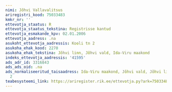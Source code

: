 ```yaml
---
nimi: Jõhvi Vallavalitsus
ariregistri_kood: 75033483
kmkr_nr: ''
ettevotja_staatus: R
ettevotja_staatus_tekstina: Registrisse kantud
ettevotja_esmakande_kpv: 02.01.2006
ettevotja_aadress: .na
asukoht_ettevotja_aadressis: Kooli tn 2
asukoha_ehak_kood: 2270
asukoha_ehak_tekstina: Jõhvi linn, Jõhvi vald, Ida-Viru maakond
indeks_ettevotja_aadressis: '41595'
ads_adr_id: 3316843
ads_ads_oid: .na
ads_normaliseeritud_taisaadress: Ida-Viru maakond, Jõhvi vald, Jõhvi linn, Kooli tn
  2
teabesysteemi_link: https://ariregister.rik.ee/ettevotja.py?ark=75033483&ref=rekvisiidid
---
```

